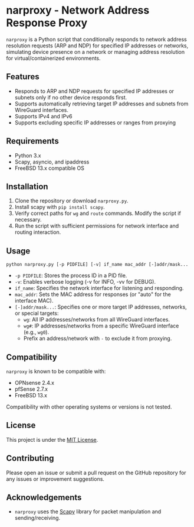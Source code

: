 # narproxy - Network Address Response Proxy

`narproxy` is a Python script that conditionally responds to network address resolution requests (ARP and NDP) for specified IP addresses or networks, simulating device presence on a network or managing address resolution for virtual/containerized environments.

## Features

*   Responds to ARP and NDP requests for specified IP addresses or subnets only if no other device responds first.
*   Supports automatically retrieving target IP addresses and subnets from WireGuard interfaces.
*   Supports IPv4 and IPv6
*   Supports excluding specific IP addresses or ranges from proxying

## Requirements

*   Python 3.x
*   Scapy, asyncio, and ipaddress
*   FreeBSD 13.x compatible OS

## Installation

1.  Clone the repository or download `narproxy.py`.
2.  Install scapy with `pip install scapy`.
3.  Verify correct paths for `wg` and `route` commands. Modify the script if necessary.
4.  Run the script with sufficient permissions for network interface and routing interaction.

## Usage

`python narproxy.py [-p PIDFILE] [-v] if_name mac_addr [-]addr/mask...`

*   `-p PIDFILE`: Stores the process ID in a PID file.
*   `-v`: Enables verbose logging (-v for INFO, -vv for DEBUG).
*   `if_name`: Specifies the network interface for listening and responding.
*   `mac_addr`: Sets the MAC address for responses (or "auto" for the interface MAC).
*   `[-]addr/mask...`: Specifies one or more target IP addresses, networks, or special targets:
    *   `wg`: All IP addresses/networks from all WireGuard interfaces.
    *   `wg#`: IP addresses/networks from a specific WireGuard interface (e.g., `wg0`).
    *   Prefix an address/network with `-` to exclude it from proxying.

## Compatibility

`narproxy` is known to be compatible with:

*   OPNsense 2.4.x
*   pfSense 2.7.x
*   FreeBSD 13.x

Compatibility with other operating systems or versions is not tested.

## License

This project is under the [MIT License](LICENSE).

## Contributing 

Please open an issue or submit a pull request on the GitHub repository for any issues or improvement suggestions.

## Acknowledgements

*   `narproxy` uses the [Scapy](https://scapy.net/) library for packet manipulation and sending/receiving.
